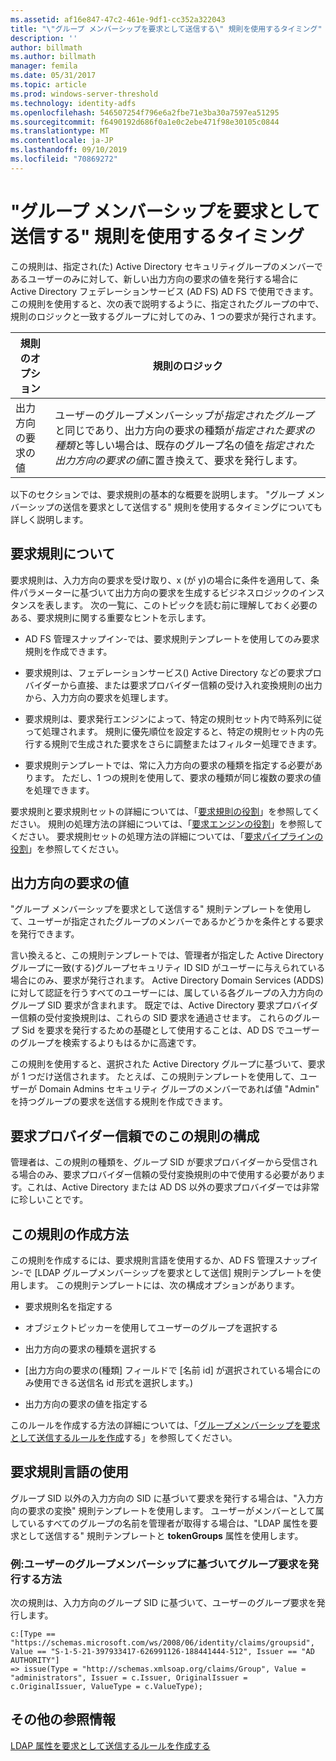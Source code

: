 ```yaml
---
ms.assetid: af16e847-47c2-461e-9df1-cc352a322043
title: "\"グループ メンバーシップを要求として送信する\" 規則を使用するタイミング"
description: ''
author: billmath
ms.author: billmath
manager: femila
ms.date: 05/31/2017
ms.topic: article
ms.prod: windows-server-threshold
ms.technology: identity-adfs
ms.openlocfilehash: 546507254f796e6a2fbe71e3ba30a7597ea51295
ms.sourcegitcommit: f6490192d686f0a1e0c2ebe471f98e30105c0844
ms.translationtype: MT
ms.contentlocale: ja-JP
ms.lasthandoff: 09/10/2019
ms.locfileid: "70869272"
---
```

# <a name="when-to-use-a-send-group-membership-as-a-claim-rule"></a>"グループ メンバーシップを要求として送信する" 規則を使用するタイミング
この規則は、指定され\(た\) Active Directory セキュリティグループのメンバーであるユーザーのみに対して、新しい出力方向の要求の値を発行する場合に Active Directory フェデレーションサービス (AD FS) AD FS で使用できます。 この規則を使用すると、次の表で説明するように、指定されたグループの中で、規則のロジックと一致するグループに対してのみ、1 つの要求が発行されます。  
  
|規則のオプション|規則のロジック|  
|---------------|--------------|  
|出力方向の要求の値|ユーザーのグループメンバーシップが*指定されたグループ*と同じであり、出力方向の要求の種類が*指定された要求の種類*と等しい場合は、既存のグループ名の値を*指定された出力方向の要求の値*に置き換えて、要求を発行します。|  
  
以下のセクションでは、要求規則の基本的な概要を説明します。 "グループ メンバーシップの送信を要求として送信する" 規則を使用するタイミングについても詳しく説明します。  
  
## <a name="about-claim-rules"></a>要求規則について  
要求規則は、入力方向の要求を受け取り、x \(が y\)の場合に条件を適用して、条件パラメーターに基づいて出力方向の要求を生成するビジネスロジックのインスタンスを表します。 次の一覧に、このトピックを読む前に理解しておく必要のある、要求規則に関する重要なヒントを示します。  
  
-   AD FS 管理スナップイン\-では、要求規則テンプレートを使用してのみ要求規則を作成できます。  
  
-   要求規則は、フェデレーションサービス\(\) Active Directory などの要求プロバイダーから直接、または要求プロバイダー信頼の受け入れ変換規則の出力から、入力方向の要求を処理します。  
  
-   要求規則は、要求発行エンジンによって、特定の規則セット内で時系列に従って処理されます。 規則に優先順位を設定すると、特定の規則セット内の先行する規則で生成された要求をさらに調整またはフィルター処理できます。  
  
-   要求規則テンプレートでは、常に入力方向の要求の種類を指定する必要があります。 ただし、1 つの規則を使用して、要求の種類が同じ複数の要求の値を処理できます。  
  
要求規則と要求規則セットの詳細については、「[要求規則の役割](The-Role-of-Claim-Rules.md)」を参照してください。 規則の処理方法の詳細については、「[要求エンジンの役割](The-Role-of-the-Claims-Engine.md)」を参照してください。 要求規則セットの処理方法の詳細については、「[要求パイプラインの役割](The-Role-of-the-Claims-Pipeline.md)」を参照してください。  
  
## <a name="outgoing-claim-value"></a>出力方向の要求の値  
"グループ メンバーシップを要求として送信する" 規則テンプレートを使用して、ユーザーが指定されたグループのメンバーであるかどうかを条件とする要求を発行できます。  
  
言い換えると、この規則テンプレートでは、管理者が指定した Active Directory グループに一致\(する\)グループセキュリティ ID SID がユーザーに与えられている場合にのみ、要求が発行されます。 Active Directory Domain Services \(ADDS\)に対して認証を行うすべてのユーザーには、属している各グループの入力方向のグループ SID 要求が含まれます。 既定では、Active Directory 要求プロバイダー信頼の受付変換規則は、これらの SID 要求を通過させます。 これらのグループ Sid を要求を発行するための基礎として使用することは、AD DS でユーザーのグループを検索するよりもはるかに高速です。  
  
この規則を使用すると、選択された Active Directory グループに基づいて、要求が 1 つだけ送信されます。 たとえば、この規則テンプレートを使用して、ユーザーが Domain Admins セキュリティ グループのメンバーであれば値 "Admin" を持つグループの要求を送信する規則を作成できます。  
  
## <a name="configuring-this-rule-on-a-claims-provider-trust"></a>要求プロバイダー信頼でのこの規則の構成  
管理者は、この規則の種類を、グループ SID が要求プロバイダーから受信される場合のみ、要求プロバイダー信頼の受付変換規則の中で使用する必要があります。これは、Active Directory または AD DS 以外の要求プロバイダーでは非常に珍しいことです。  
  
## <a name="how-to-create-this-rule"></a>この規則の作成方法  
この規則を作成するには、要求規則言語を使用するか、AD FS 管理スナップイン\-で [LDAP グループメンバーシップを要求として送信] 規則テンプレートを使用します。 この規則テンプレートには、次の構成オプションがあります。  
  
-   要求規則名を指定する  
  
-   オブジェクトピッカーを使用してユーザーのグループを選択する  
  
-   出力方向の要求の種類を選択する  
  
-   [出力方向の要求の\(種類] フィールドで [名前 id] が選択されている場合にのみ使用できる送信名 id 形式を選択します。\)  
  
-   出力方向の要求の値を指定する  
  
このルールを作成する方法の詳細については、「[グループメンバーシップを要求として送信するルールを作成](https://technet.microsoft.com/library/ee913569.aspx)する」を参照してください。  
  
## <a name="using-the-claim-rule-language"></a>要求規則言語の使用  
グループ SID 以外の入力方向の SID に基づいて要求を発行する場合は、"入力方向の要求の変換" 規則テンプレートを使用します。 ユーザーがメンバーとして属しているすべてのグループの名前を管理者が取得する場合は、"LDAP 属性を要求として送信する" 規則テンプレートと **tokenGroups** 属性を使用します。  
  
### <a name="example-how-to-issue-group-claims-based-on-the-users-group-membership"></a>例:ユーザーのグループメンバーシップに基づいてグループ要求を発行する方法  
次の規則は、入力方向のグループ SID に基づいて、ユーザーのグループ要求を発行します。  
  
```  
c:[Type == "https://schemas.microsoft.com/ws/2008/06/identity/claims/groupsid", Value == "S-1-5-21-397933417-626991126-188441444-512", Issuer == "AD AUTHORITY"]  
=> issue(Type = "http://schemas.xmlsoap.org/claims/Group", Value = "administrators", Issuer = c.Issuer, OriginalIssuer = c.OriginalIssuer, ValueType = c.ValueType);  
```  
  
## <a name="additional-references"></a>その他の参照情報  
[LDAP 属性を要求として送信するルールを作成する](https://technet.microsoft.com/library/dd807115.aspx)  
  

